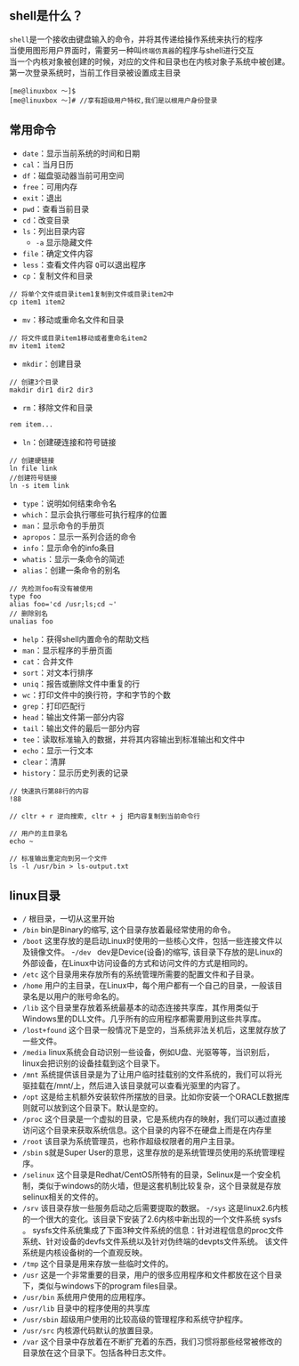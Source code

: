 ## shell是什么？
`shell`是一个接收由键盘输入的命令，并将其传递给操作系统来执行的程序  
当使用图形用户界面时，需要另一种叫`终端仿真器`的程序与shell进行交互  
当一个内核对象被创建的时候，对应的文件和目录也在内核对象子系统中被创建。
第一次登录系统时，当前工作目录被设置成主目录



```shell
[me@linuxbox ～]$
[me@linuxbox ～]# //享有超级用户特权,我们是以根用户身份登录
```

## 常用命令
- `date`：显示当前系统的时间和日期
- `cal`：当月日历
- `df`：磁盘驱动器当前可用空间
- `free`：可用内存
- `exit`：退出
- `pwd`：查看当前目录
- `cd`：改变目录
- `ls`：列出目录内容
  - `-a` 显示隐藏文件
- `file`：确定文件内容
- `less`：查看文件内容 `Q`可以退出程序
- `cp`：复制文件和目录
```shell
// 将单个文件或目录item1复制到文件或目录item2中
cp item1 item2
```
- `mv`：移动或重命名文件和目录
```shell
// 将文件或目录item1移动或者重命名item2
mv item1 item2
```
- `mkdir`：创建目录
```shell
// 创建3个目录
makdir dir1 dir2 dir3
```
- `rm`：移除文件和目录
```shell
rem item...
```
- `ln`：创建硬连接和符号链接
```shell
// 创建硬链接
ln file link
//创建符号链接
ln -s item link 
```
- `type`：说明如何结束命令名
- `which`：显示会执行哪些可执行程序的位置
- `man`：显示命令的手册页
- `apropos`：显示一系列合适的命令
- `info`：显示命令的info条目
- `whatis`：显示一条命令的简述
- `alias`：创建一条命令的别名
```shell
// 先检测foo有没有被使用
type foo 
alias foo='cd /usr;ls;cd ~'
// 删除别名
unalias foo 
```
- `help`：获得shell内置命令的帮助文档
- `man`：显示程序的手册页面
- `cat`：合并文件
- `sort`：对文本行排序
- `uniq`：报告或删除文件中重复的行
- `wc`：打印文件中的换行符，字和字节的个数
- `grep`：打印匹配行
- `head`：输出文件第一部分内容
- `tail`：输出文件的最后一部分内容
- `tee`：读取标准输入的数据，并将其内容输出到标准输出和文件中
- `echo`：显示一行文本
- `clear`：清屏
- `history`：显示历史列表的记录
```shell
// 快速执行第88行的内容
!88 

// cltr + r 逆向搜索, cltr + j 把内容复制到当前命令行
```
```shell
// 用户的主目录名
echo ~ 
```
```shell
// 标准输出重定向到另一个文件
ls -l /usr/bin > ls-output.txt
```


## linux目录
- `/`  根目录，一切从这里开始
- `/bin`    bin是Binary的缩写, 这个目录存放着最经常使用的命令。
- `/boot` 这里存放的是启动Linux时使用的一些核心文件，包括一些连接文件以及镜像文件。
-`/dev ` dev是Device(设备)的缩写, 该目录下存放的是Linux的外部设备，在Linux中访问设备的方式和访问文件的方式是相同的。
- `/etc` 这个目录用来存放所有的系统管理所需要的配置文件和子目录。
- `/home` 用户的主目录，在Linux中，每个用户都有一个自己的目录，一般该目录名是以用户的账号命名的。
- `/lib` 这个目录里存放着系统最基本的动态连接共享库，其作用类似于Windows里的DLL文件。几乎所有的应用程序都需要用到这些共享库。
- `/lost+found` 这个目录一般情况下是空的，当系统非法关机后，这里就存放了一些文件。
- `/media` linux系统会自动识别一些设备，例如U盘、光驱等等，当识别后，linux会把识别的设备挂载到这个目录下。
- `/mnt` 系统提供该目录是为了让用户临时挂载别的文件系统的，我们可以将光驱挂载在/mnt/上，然后进入该目录就可以查看光驱里的内容了。
- `/opt` 这是给主机额外安装软件所摆放的目录。比如你安装一个ORACLE数据库则就可以放到这个目录下。默认是空的。
- `/proc` 这个目录是一个虚拟的目录，它是系统内存的映射，我们可以通过直接访问这个目录来获取系统信息。这个目录的内容不在硬盘上而是在内存里
- `/root` 该目录为系统管理员，也称作超级权限者的用户主目录。
- `/sbin` s就是Super User的意思，这里存放的是系统管理员使用的系统管理程序。
- `/selinux` 这个目录是Redhat/CentOS所特有的目录，Selinux是一个安全机制，类似于windows的防火墙，但是这套机制比较复杂，这个目录就是存放selinux相关的文件的。
- `/srv` 该目录存放一些服务启动之后需要提取的数据。
-`/sys` 这是linux2.6内核的一个很大的变化。该目录下安装了2.6内核中新出现的一个文件系统 sysfs 。
sysfs文件系统集成了下面3种文件系统的信息：针对进程信息的proc文件系统、针对设备的devfs文件系统以及针对伪终端的devpts文件系统。
该文件系统是内核设备树的一个直观反映。
- `/tmp` 这个目录是用来存放一些临时文件的。
- `/usr` 这是一个非常重要的目录，用户的很多应用程序和文件都放在这个目录下，类似与windows下的program files目录。
- `/usr/bin` 系统用户使用的应用程序。
- `/usr/lib` 目录中的程序使用的共享库
- `/usr/sbin` 超级用户使用的比较高级的管理程序和系统守护程序。
- `/usr/src` 内核源代码默认的放置目录。
- `/var` 这个目录中存放着在不断扩充着的东西，我们习惯将那些经常被修改的目录放在这个目录下。包括各种日志文件。





